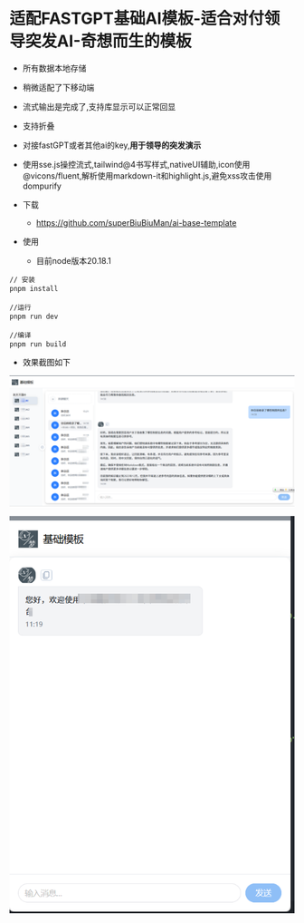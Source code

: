 # 适配FASTGPT基础AI模板-适合对付领导突发AI-奇想而生的模板

* 所有数据本地存储
* 稍微适配了下移动端
* 流式输出是完成了,支持库显示可以正常回显
* 支持折叠
* 对接fastGPT或者其他ai的key,**用于领导的突发演示**
* 使用sse.js操控流式,tailwind@4书写样式,nativeUI辅助,icon使用@vicons/fluent,解析使用markdown-it和highlight.js,避免xss攻击使用dompurify
* 下载
  * https://github.com/superBiuBiuMan/ai-base-template

* 使用
  * 目前node版本20.18.1

```
// 安装
pnpm install 

//运行
pnpm run dev

//编译
pnpm run build
```



* 效果截图如下

![](.\README\p6vhkh-2.png)

![](.\README\p99c65-2.png)
